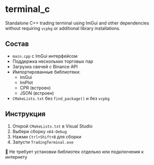 # terminal_c

Standalone C++ trading terminal using ImGui and other dependencies without requiring `vcpkg` or additional library installations.

## Состав

- `main.cpp` с ImGui интерфейсом
- Поддержка нескольких торговых пар
- Загрузка свечей с Binance API
- Импортированные библиотеки:
  - ImGui
  - ImPlot
  - CPR (встроен)
  - JSON (встроен)
- `CMakeLists.txt` без `find_package()` и без `vcpkg`

## Инструкция

1. Открой `CMakeLists.txt` в Visual Studio
2. Выбери сборку `x64-Debug`
3. Нажми `Ctrl+Shift+B` для сборки
4. Запусти `TradingTerminal.exe`

📌 Не требует установки библиотек отдельно или подключения к интернету

